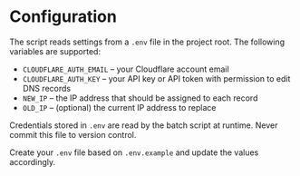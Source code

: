 # Configuration

The script reads settings from a `.env` file in the project root. The following variables are supported:

- `CLOUDFLARE_AUTH_EMAIL` – your Cloudflare account email
- `CLOUDFLARE_AUTH_KEY` – your API key or API token with permission to edit DNS records
- `NEW_IP` – the IP address that should be assigned to each record
- `OLD_IP` – (optional) the current IP address to replace

Credentials stored in `.env` are read by the batch script at runtime. Never commit this file to version control.

Create your `.env` file based on `.env.example` and update the values accordingly.
